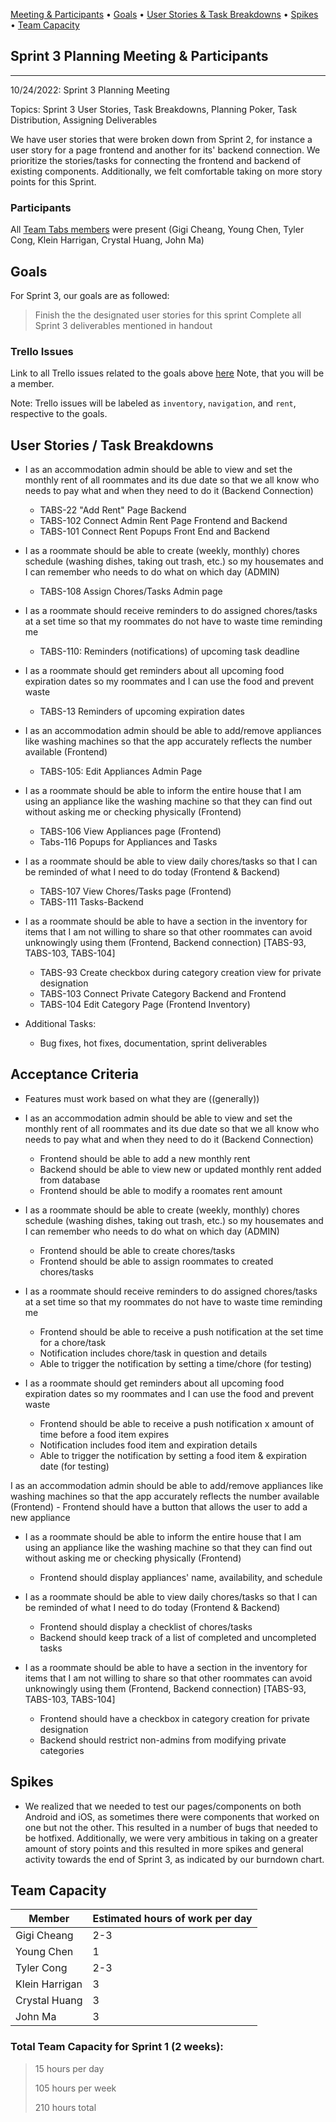 <p>
  <a href="#sprint-3-planning-meeting-&-participants">Meeting & Participants</a> •
  <a href="#goals">Goals</a> •
  <a href="#user-stories-task-breakdowns">User Stories & Task Breakdowns</a> •
  <a href="#user-stories-task-breakdowns">Spikes</a> •
  <a href="#team-capacity">Team Capacity</a>
</p>

## Sprint 3 Planning Meeting & Participants
____
10/24/2022: Sprint 3  Planning Meeting

Topics: Sprint 3 User Stories, Task Breakdowns, Planning Poker, Task Distribution, Assigning Deliverables

We have user stories that were broken down from Sprint 2, for instance a user story for a page frontend and another for its' backend connection. We prioritize the stories/tasks for connecting the frontend and backend of existing components. Additionally, we felt comfortable taking on more story points for this Sprint.

### Participants
All [Team Tabs members](https://github.com/UTSCCSCC01/Tabs/blob/main/doc/sprint0/team.md) were present (Gigi Cheang, Young Chen, Tyler Cong, Klein Harrigan, Crystal Huang, John Ma)

## Goals

For Sprint 3, our goals are as followed:
> Finish the the designated user stories for this sprint
> Complete all Sprint 3 deliverables mentioned in handout

### Trello Issues
Link to all Trello issues related to the goals above [here](https://trello.com/invite/b/0YuDT3a1/ATTIee650a0dca039f4fe68b0aac77b9b7e26F367871/scrum-board) Note, that you will be a member.

Note: Trello issues will be labeled as `inventory`, `navigation`, and `rent`, respective to the goals.

## User Stories / Task Breakdowns

- I as an accommodation admin should be able to view and set the monthly rent of all roommates and its due date so that we all know who needs to pay what and when they need to do it (Backend Connection)
    - TABS-22 "Add Rent" Page Backend
    - TABS-102 Connect Admin Rent Page Frontend and Backend
    - TABS-101 Connect Rent Popups Front End and Backend


- I as a roommate should be able to create (weekly, monthly) chores schedule (washing dishes, taking out trash, etc.) so my housemates and I can remember who needs to do what on which day (ADMIN)
    - TABS-108 Assign Chores/Tasks Admin page

- I as a roommate should receive reminders to do assigned chores/tasks at a set time so that my roommates do not have to waste time reminding me
    - TABS-110: Reminders (notifications) of upcoming task deadline

- I as a roommate should get reminders about all upcoming food expiration dates so my roommates and I can use the food and prevent waste
    - TABS-13 Reminders of upcoming expiration dates

- I as an accommodation admin should be able to add/remove appliances like washing machines so that the app accurately reflects the number available (Frontend)
    - TABS-105: Edit Appliances Admin Page

- I as a roommate should be able to inform the entire house that I am using an appliance like the washing machine so that they can find out without asking me or checking physically (Frontend) 
    - TABS-106 View Appliances page (Frontend) 
    - Tabs-116 Popups for Appliances and Tasks

- I as a roommate should be able to view daily chores/tasks so that I can be reminded of what I need to do today (Frontend & Backend)
    - TABS-107 View Chores/Tasks page (Frontend)
    - TABS-111 Tasks-Backend

- I as a roommate should be able to have a section in the inventory for items that I am not willing to share so that other roommates can avoid unknowingly using them (Frontend, Backend connection) [TABS-93, TABS-103, TABS-104]
    - TABS-93 Create checkbox during category creation view for private designation
    - TABS-103 Connect Private Category Backend and Frontend
    - TABS-104 Edit Category Page (Frontend Inventory)

- Additional Tasks:
    - Bug fixes, hot fixes, documentation, sprint deliverables

## Acceptance Criteria
- Features must work based on what they are ((generally))

- I as an accommodation admin should be able to view and set the monthly rent of all roommates and its due date so that we all know who needs to pay what and when they need to do it (Backend Connection)
    - Frontend should be able to add a new monthly rent
    - Backend should be able to view new or updated monthly rent added from database
    - Frontend should be able to modify a roomates rent amount

- I as a roommate should be able to create (weekly, monthly) chores schedule (washing dishes, taking out trash, etc.) so my housemates and I can remember who needs to do what on which day (ADMIN)
    - Frontend should be able to create chores/tasks
    - Frontend should be able to assign roommates to created chores/tasks

- I as a roommate should receive reminders to do assigned chores/tasks at a set time so that my roommates do not have to waste time reminding me
    - Frontend should be able to receive a push notification at the set time for a chore/task
    - Notification includes chore/task in question and details
    - Able to trigger the notification by setting a time/chore (for testing)

- I as a roommate should get reminders about all upcoming food expiration dates so my roommates and I can use the food and prevent waste
    - Frontend should be able to receive a push notification x amount of time before a food item expires
    - Notification includes food item and expiration details
    - Able to trigger the notification by setting a food item & expiration date (for testing)

I as an accommodation admin should be able to add/remove appliances like washing machines so that the app accurately reflects the number available (Frontend)
    - Frontend should have a button that allows the user to add a new appliance

- I as a roommate should be able to inform the entire house that I am using an appliance like the washing machine so that they can find out without asking me or checking physically (Frontend) 
    - Frontend should display appliances' name, availability, and schedule

- I as a roommate should be able to view daily chores/tasks so that I can be reminded of what I need to do today (Frontend & Backend)
    - Frontend should display a checklist of chores/tasks
    - Backend should keep track of a list of completed and uncompleted tasks

- I as a roommate should be able to have a section in the inventory for items that I am not willing to share so that other roommates can avoid unknowingly using them (Frontend, Backend connection) [TABS-93, TABS-103, TABS-104]
    - Frontend should have a checkbox in category creation for private designation
    - Backend should restrict non-admins from modifying private categories

## Spikes
- We realized that we needed to test our pages/components on both Android and iOS, as sometimes there were components that worked on one but not the other. This resulted in a number of bugs that needed to be hotfixed. Additionally, we were very ambitious in taking on a greater amount of story points and this resulted in more spikes and general activity towards the end of Sprint 3, as indicated by our burndown chart.


## Team Capacity
| Member         | Estimated hours of work per day |
| -------------  | --------------------------------|
| Gigi Cheang    | 2-3                             |
| Young Chen     | 1                               |
| Tyler Cong     | 2-3                             |
| Klein Harrigan | 3                               |
| Crystal Huang  | 3                               |
| John Ma        | 3                               |

### Total Team Capacity for Sprint 1 (2 weeks):
> 15 hours per day
>
> 105 hours per week
>
> 210 hours total

